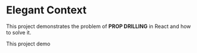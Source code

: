 # Elegant Context

This project demonstrates the problem of <b>PROP DRILLING</b> in React and how to solve it.

This project demo